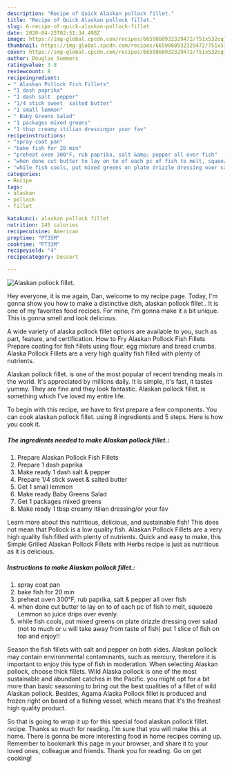 ```yaml
---
description: "Recipe of Quick Alaskan pollock fillet."
title: "Recipe of Quick Alaskan pollock fillet."
slug: 6-recipe-of-quick-alaskan-pollock-fillet
date: 2020-04-25T02:51:34.498Z
image: https://img-global.cpcdn.com/recipes/6659860932329472/751x532cq70/alaskan-pollock-fillet-recipe-main-photo.jpg
thumbnail: https://img-global.cpcdn.com/recipes/6659860932329472/751x532cq70/alaskan-pollock-fillet-recipe-main-photo.jpg
cover: https://img-global.cpcdn.com/recipes/6659860932329472/751x532cq70/alaskan-pollock-fillet-recipe-main-photo.jpg
author: Douglas Summers
ratingvalue: 3.8
reviewcount: 8
recipeingredient:
- " Alaskan Pollock Fish Fillets"
- "1 dash paprika"
- "1 dash salt  pepper"
- "1/4 stick sweet  salted butter"
- "1 small lemmon"
- " Baby Greens Salad"
- "1 packages mixed greens"
- "1 tbsp creamy itilian dressingor your fav"
recipeinstructions:
- "spray coat pan"
- "bake fish for 20 min"
- "preheat oven 300°F, rub paprika, salt &amp; pepper all over fish"
- "when done cut butter to lay on to of each pc of fish to melt, squeeze Lemmon so juice drips over evenly."
- "while fish cools, put mixed greens on plate drizzle dressing over salad (not to much or u will take away from taste of fish) put 1 slice of fish on top and enjoy!!"
categories:
- Recipe
tags:
- alaskan
- pollock
- fillet

katakunci: alaskan pollock fillet 
nutrition: 145 calories
recipecuisine: American
preptime: "PT35M"
cooktime: "PT33M"
recipeyield: "4"
recipecategory: Dessert

---
```



![Alaskan pollock fillet.](https://img-global.cpcdn.com/recipes/6659860932329472/751x532cq70/alaskan-pollock-fillet-recipe-main-photo.jpg)

Hey everyone, it is me again, Dan, welcome to my recipe page. Today, I'm gonna show you how to make a distinctive dish, alaskan pollock fillet.. It is one of my favorites food recipes. For mine, I'm gonna make it a bit unique. This is gonna smell and look delicious.

A wide variety of alaska pollock fillet options are available to you, such as part, feature, and certification. How to Fry Alaskan Pollock Fish Fillets Prepare coating for fish fillets using flour, egg mixture and bread crumbs. Alaska Pollock Fillets are a very high quality fish filled with plenty of nutrients.

Alaskan pollock fillet. is one of the most popular of recent trending meals in the world. It's appreciated by millions daily. It is simple, it's fast, it tastes yummy. They are fine and they look fantastic. Alaskan pollock fillet. is something which I've loved my entire life.


To begin with this recipe, we have to first prepare a few components. You can cook alaskan pollock fillet. using 8 ingredients and 5 steps. Here is how you cook it.

<!--inarticleads1-->

##### The ingredients needed to make Alaskan pollock fillet.:

1. Prepare  Alaskan Pollock Fish Fillets
1. Prepare 1 dash paprika
1. Make ready 1 dash salt &amp; pepper
1. Prepare 1/4 stick sweet &amp; salted butter
1. Get 1 small lemmon
1. Make ready  Baby Greens Salad
1. Get 1 packages mixed greens
1. Make ready 1 tbsp creamy itilian dressing/or your fav


Learn more about this nutritious, delicious, and sustainable fish! This does not mean that Pollock is a low quality fish. Alaskan Pollock Fillets are a very high quality fish filled with plenty of nutrients. Quick and easy to make, this Simple Grilled Alaskan Pollock Fillets with Herbs recipe is just as nutritious as it is delicious. 

<!--inarticleads2-->

##### Instructions to make Alaskan pollock fillet.:

1. spray coat pan
1. bake fish for 20 min
1. preheat oven 300°F, rub paprika, salt &amp; pepper all over fish
1. when done cut butter to lay on to of each pc of fish to melt, squeeze Lemmon so juice drips over evenly.
1. while fish cools, put mixed greens on plate drizzle dressing over salad (not to much or u will take away from taste of fish) put 1 slice of fish on top and enjoy!!


Season the fish fillets with salt and pepper on both sides. Alaskan pollock may contain environmental contaminants, such as mercury, therefore it is important to enjoy this type of fish in moderation. When selecting Alaskan pollock, choose thick fillets. Wild Alaska pollock is one of the most sustainable and abundant catches in the Pacific. you might opt for a bit more than basic seasoning to bring out the best qualities of a fillet of wild Alaskan pollock. Besides, Agama Alaska Pollock fillet is produced and frozen right on board of a fishing vessel, which means that it&#39;s the freshest high quality product. 

So that is going to wrap it up for this special food alaskan pollock fillet. recipe. Thanks so much for reading. I'm sure that you will make this at home. There is gonna be more interesting food in home recipes coming up. Remember to bookmark this page in your browser, and share it to your loved ones, colleague and friends. Thank you for reading. Go on get cooking!

